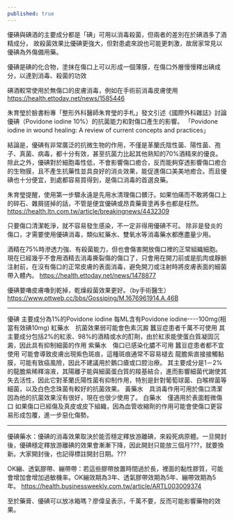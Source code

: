 ```yaml
---
published: true
---
```

優碘與碘酒的主要成分都是「碘」可用以消毒殺菌，但兩者的差別在於碘酒多了酒精成分，
故殺菌效果比優碘更強大，但對患處來說也可能更刺激，故居家常見以優碘為外傷備用藥。

優碘是碘的化合物，塗抹在傷口上可以形成一個薄膜，在傷口外層慢慢釋出碘成分，以達到消毒、殺菌的功效

碘酒較常使用於無傷口的皮膚消毒，例如在手術前消毒皮膚使用
  https://health.ettoday.net/news/1585446
  
朱育瑩於臉書粉專「整形外科醫師朱育瑩的手札」發文引述《國際外科雜誌》討論優碘（Povidone iodine 10%）的抗菌能力和對傷口產生的影響。
「Povidone iodine in wound healing: A review of current concepts and practices」

結論是，優碘有非常廣泛的抗微生物的作用，不僅是革蘭氏陰性菌、陽性菌、孢子、真菌、病毒，都十分有效，甚至抗菌力比起其他熟知的70%酒精來的優良。除此之外，優碘對於細胞毒性低，不會影響傷口癒合，反而能夠穿透影響傷口癒合的生物膜，且不產生抗藥性並具良好的消炎效果，能促進傷口美美地癒合。而且優碘也十分便宜，到處都容易買得到，是傷口消毒的首選良藥。

朱育瑩提醒，使用第一步驟永遠是先用水清理傷口髒汙。如果怕痛而不敢將傷口上的碎石、雜屑搓掉的話，不管是便宜優碘或昂貴藥膏塗再多也都是枉然。
  https://health.ltn.com.tw/article/breakingnews/4432309
  
只要傷口清潔乾淨，就不容易發生感染，不一定非得用優碘不可。
除非是發炎的傷口，才需要使用優碘消毒，類似紅藥水、雙氧水等消毒藥水都應盡量少用。

酒精在75%時滲透力強、有殺菌能力，但也會傷害開放傷口裡的正常組織細胞。現在已經幾乎不會用酒精去消毒撕裂傷的傷口了，只會用在開刀前或是肌肉或靜脈注射前，在沒有傷口的正常皮膚的表面消毒，避免開刀或注射時將皮膚表面的細菌帶入體內。
  https://health.ettoday.net/news/1478877
  
優碘要嚕皮膚嚕到乾掉，乾燥殺菌效果更好。（by手術醫生）
  https://www.pttweb.cc/bbs/Gossiping/M.1676961914.A.46B


---

優碘 主要成分為1%的Povidone iodine
  每ML含有Povidone iodine----100mg(相當有效碘10mg) 
紅藥水　抗菌效果弱可能會色素沉澱
  蠶豆症患者千萬不可使用
  其主要成分包括2%的紅汞、98%的酒精或水的酊劑，由於紅汞能使蛋白質凝固沉澱，因此具有抑制細菌的作用
紫藥水　傷口已感染化膿不可用
  蠶豆症患者都不宜使用
  可能會導致皮膚出現紫色斑痕，這種斑痕通常不容易褪去
  龍膽紫直接接觸黏膜，可能有致癌風險，因此不建議用於鵝口瘡或口腔治療。
  其主要成分是1－2%的龍膽紫稀釋溶液，其陽離子能與細菌蛋白質的羧基結合，進而影響細菌代謝使其失去活性，因此它對革蘭氏陽性菌有抑制作用，特別是針對葡萄球菌、白喉桿菌等細菌，以及白色念珠菌有較好的抗菌效果。
黃藥水　具消毒作用可用於傷口清潔
  因為他的抗菌效果沒有很好，現在也很少使用了。
白藥水　僅適用於表面輕微傷口
  如果傷口已經傷及真皮或皮下組織，因為血管收縮劑的作用可能會使傷口更容易形成包覆，進一步惡化傷勢。

---

優碘藥水：優碘的消毒效果取決於能否穩定釋放游離碘，來殺死病原體。一旦開封後，優碘穩定釋放游離碘的效果會漸漸下降，因此開封只能放三個月???，就要換新。大家開封後，也記得標註開封日期。???

OK繃、透氣膠帶、繃帶帶：若這些膠帶放置時間過於長，裡面的黏性膠質，可能會增加會增加過敏機率。OK繃效期為3年、透氣膠帶效期為5年、繃帶效期為5年。
  https://health.businessweekly.com.tw/article/ARTL003009374
  
至於藥膏、優碘可以放冰箱嗎？廖偉呈表示，千萬不要，反而可能影響藥物的效果。